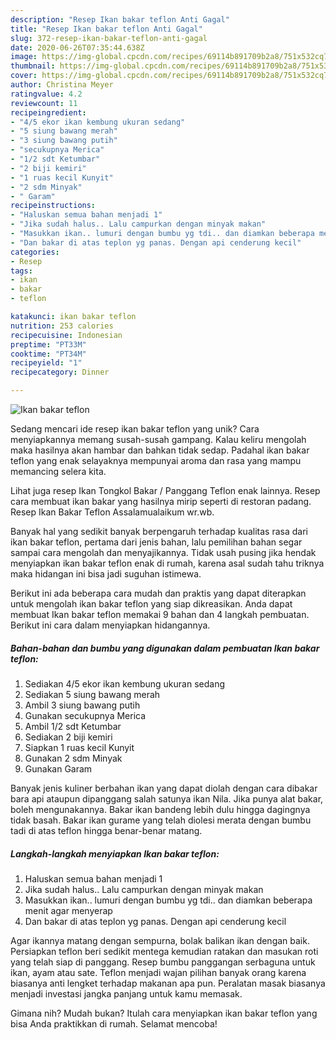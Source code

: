 ```yaml
---
description: "Resep Ikan bakar teflon Anti Gagal"
title: "Resep Ikan bakar teflon Anti Gagal"
slug: 372-resep-ikan-bakar-teflon-anti-gagal
date: 2020-06-26T07:35:44.638Z
image: https://img-global.cpcdn.com/recipes/69114b891709b2a8/751x532cq70/ikan-bakar-teflon-foto-resep-utama.jpg
thumbnail: https://img-global.cpcdn.com/recipes/69114b891709b2a8/751x532cq70/ikan-bakar-teflon-foto-resep-utama.jpg
cover: https://img-global.cpcdn.com/recipes/69114b891709b2a8/751x532cq70/ikan-bakar-teflon-foto-resep-utama.jpg
author: Christina Meyer
ratingvalue: 4.2
reviewcount: 11
recipeingredient:
- "4/5 ekor ikan kembung ukuran sedang"
- "5 siung bawang merah"
- "3 siung bawang putih"
- "secukupnya Merica"
- "1/2 sdt Ketumbar"
- "2 biji kemiri"
- "1 ruas kecil Kunyit"
- "2 sdm Minyak"
- " Garam"
recipeinstructions:
- "Haluskan semua bahan menjadi 1"
- "Jika sudah halus.. Lalu campurkan dengan minyak makan"
- "Masukkan ikan.. lumuri dengan bumbu yg tdi.. dan diamkan beberapa menit agar menyerap"
- "Dan bakar di atas teplon yg panas. Dengan api cenderung kecil"
categories:
- Resep
tags:
- ikan
- bakar
- teflon

katakunci: ikan bakar teflon 
nutrition: 253 calories
recipecuisine: Indonesian
preptime: "PT33M"
cooktime: "PT34M"
recipeyield: "1"
recipecategory: Dinner

---
```



![Ikan bakar teflon](https://img-global.cpcdn.com/recipes/69114b891709b2a8/751x532cq70/ikan-bakar-teflon-foto-resep-utama.jpg)

Sedang mencari ide resep ikan bakar teflon yang unik? Cara menyiapkannya memang susah-susah gampang. Kalau keliru mengolah maka hasilnya akan hambar dan bahkan tidak sedap. Padahal ikan bakar teflon yang enak selayaknya mempunyai aroma dan rasa yang mampu memancing selera kita.

Lihat juga resep Ikan Tongkol Bakar / Panggang Teflon enak lainnya. Resep cara membuat ikan bakar yang hasilnya mirip seperti di restoran padang. Resep Ikan Bakar Teflon Assalamualaikum wr.wb.

Banyak hal yang sedikit banyak berpengaruh terhadap kualitas rasa dari ikan bakar teflon, pertama dari jenis bahan, lalu pemilihan bahan segar sampai cara mengolah dan menyajikannya. Tidak usah pusing jika hendak menyiapkan ikan bakar teflon enak di rumah, karena asal sudah tahu triknya maka hidangan ini bisa jadi suguhan istimewa.


Berikut ini ada beberapa cara mudah dan praktis yang dapat diterapkan untuk mengolah ikan bakar teflon yang siap dikreasikan. Anda dapat membuat Ikan bakar teflon memakai 9 bahan dan 4 langkah pembuatan. Berikut ini cara dalam menyiapkan hidangannya.

<!--inarticleads1-->

##### Bahan-bahan dan bumbu yang digunakan dalam pembuatan Ikan bakar teflon:

1. Sediakan 4/5 ekor ikan kembung ukuran sedang
1. Sediakan 5 siung bawang merah
1. Ambil 3 siung bawang putih
1. Gunakan secukupnya Merica
1. Ambil 1/2 sdt Ketumbar
1. Sediakan 2 biji kemiri
1. Siapkan 1 ruas kecil Kunyit
1. Gunakan 2 sdm Minyak
1. Gunakan  Garam


Banyak jenis kuliner berbahan ikan yang dapat diolah dengan cara dibakar bara api ataupun dipanggang salah satunya ikan Nila. Jika punya alat bakar, boleh mengunakannya. Bakar ikan bandeng lebih dulu hingga dagingnya tidak basah. Bakar ikan gurame yang telah diolesi merata dengan bumbu tadi di atas teflon hingga benar-benar matang. 

<!--inarticleads2-->

##### Langkah-langkah menyiapkan Ikan bakar teflon:

1. Haluskan semua bahan menjadi 1
1. Jika sudah halus.. Lalu campurkan dengan minyak makan
1. Masukkan ikan.. lumuri dengan bumbu yg tdi.. dan diamkan beberapa menit agar menyerap
1. Dan bakar di atas teplon yg panas. Dengan api cenderung kecil


Agar ikannya matang dengan sempurna, bolak balikan ikan dengan baik. Persiapkan teflon beri sedikit mentega kemudian ratakan dan masukan roti yang telah siap di panggang. Resep bumbu panggangan serbaguna untuk ikan, ayam atau sate. Teflon menjadi wajan pilihan banyak orang karena biasanya anti lengket terhadap makanan apa pun. Peralatan masak biasanya menjadi investasi jangka panjang untuk kamu memasak. 

Gimana nih? Mudah bukan? Itulah cara menyiapkan ikan bakar teflon yang bisa Anda praktikkan di rumah. Selamat mencoba!
